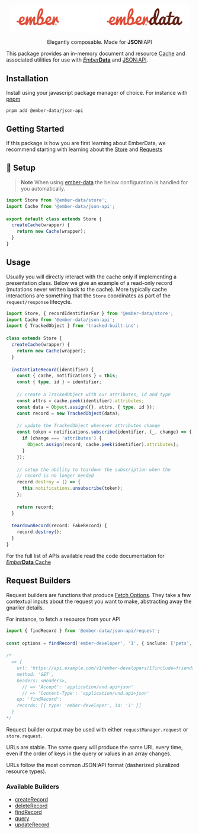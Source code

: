 <p align="center">
  <img
    class="project-logo"
    src="./ember-data-logo-dark.svg#gh-dark-mode-only"
    alt="EmberData JSON:API Cache"
    width="240px"
    title="EmberData JSON:API Cache"
    />
  <img
    class="project-logo"
    src="./ember-data-logo-light.svg#gh-light-mode-only"
    alt="EmberData JSON:API Cache"
    width="240px"
    title="EmberData JSON:API Cache"
    />
</p>

<p align="center">Elegantly composable. Made for <strong>JSON:</strong>API</p>

This package provides an in-memory document and resource [Cache](https://github.com/emberjs/data/blob/main/ember-data-types/cache/cache.ts) and associated utilities for use with [*Ember***Data**](https://github.com/emberjs/data/) and [JSON:API](https://jsonapi.org/).

## Installation

Install using your javascript package manager of choice. For instance with [pnpm](https://pnpm.io/)

```no-highlight
pnpm add @ember-data/json-api
```

## Getting Started

If this package is how you are first learning about EmberData, we recommend starting with learning about the [Store](https://github.com/emberjs/data/blob/main/packages/store/README.md) and [Requests](https://github.com/emberjs/data/blob/main/packages/request/README.md)

## 🚀 Setup

> **Note**
> When using [ember-data](https://github.com/emberjs/data/blob/main/packages/-ember-data) the below
> configuration is handled for you automatically.

```ts
import Store from '@ember-data/store';
import Cache from '@ember-data/json-api';

export default class extends Store {
  createCache(wrapper) {
    return new Cache(wrapper);
  }
}
```

## Usage

Usually you will directly interact with the cache only if implementing a presentation class. Below we
give an example of a read-only record (mutations never written back to the cache). More typically cache
interactions are something that the `Store` coordinates as part of the `request/response` lifecycle.

```ts
import Store, { recordIdentifierFor } from '@ember-data/store';
import Cache from '@ember-data/json-api';
import { TrackedObject } from 'tracked-built-ins';

class extends Store {
  createCache(wrapper) {
    return new Cache(wrapper);
  }

  instantiateRecord(identifier) {
    const { cache, notifications } = this;
    const { type, id } = identifier;

    // create a TrackedObject with our attributes, id and type
    const attrs = cache.peek(identifier).attributes;
    const data = Object.assign({}, attrs, { type, id });
    const record = new TrackedObject(data);

    // update the TrackedObject whenever attributes change
    const token = notifications.subscribe(identifier, (_, change) => {
      if (change === 'attributes') {
        Object.assign(record, cache.peek(identifier).attributes);
      }
    });

    // setup the ability to teardown the subscription when the
    // record is no longer needed
    record.destroy = () => {
      this.notifications.unsubscribe(token);
    };

    return record;
  }

  teardownRecord(record: FakeRecord) {
    record.destroy();
  }
}
```

For the full list of APIs available read the code documentation for [*Ember***Data** Cache](https://github.com/emberjs/data/blob/main/ember-data-types/cache/cache.ts)

## Request Builders

Request builders are functions that produce [Fetch Options](https://developer.mozilla.org/en-US/docs/Web/API/Fetch_API). They take a few contextual inputs about the request you want to make, abstracting away the gnarlier details.

For instance, to fetch a resource from your API

```ts
import { findRecord } from '@ember-data/json-api/request';

const options = findRecord('ember-developer', '1', { include: ['pets', 'friends'] });

/*
  => {
    url: 'https://api.example.com/v1/ember-developers/1?include=friends,pets',
    method: 'GET',
    headers: <Headers>,
      // => 'Accept': 'application/vnd.api+json'
      // => 'Content-Type': 'application/vnd.api+json'
    op: 'findRecord';
    records: [{ type: 'ember-developer', id: '1' }]
  }
*/
```

Request builder output may be used with either `requestManager.request` or `store.request`.

URLs are stable. The same query will produce the same URL every time, even if the order of keys in
the query or values in an array changes.

URLs follow the most common JSON:API format (dasherized pluralized resource types).

### Available Builders

- [createRecord]()
- [deleteRecord]()
- [findRecord]()
- [query]()
- [updateRecord]()
